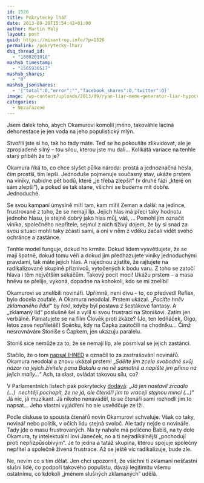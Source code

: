 ```yaml
---
id: 1526
title: Pokrytecký lhář
date: 2013-09-29T15:54:42+01:00
author: Martin Malý
layout: post
guid: https://misantrop.info/?p=1526
permalink: /pokrytecky-lhar/
dsq_thread_id:
  - "1808201018"
mashsb_timestamp:
  - "1565936517"
mashsb_shares:
  - "0"
mashsb_jsonshares:
  - '{"total":0,"error":"","facebook_shares":0,"twitter":0}'
image: /wp-content/uploads/2013/09/ryan-liar-meme-generator-liar-hypocrite-11f97e.jpg
categories:
  - Nezařazené
---
```

Jsem dalek toho, abych Okamurovi komolil jméno, takováhle laciná dehonestace je jen voda na jeho populistický mlýn.

<!--more-->

Stvořili jste si ho, tak ho tady máte. Teď se ho pokoušíte zlikvidovat, ale je zpropadeně silný &#8211; tou silou, kterou jste mu dali&#8230; Kolikátá variace na tenhle starý příběh že to je?

Okamura říká to, co chce slyšet půlka národa: prostá a jednoznačná hesla, čím prostší, tím lepší. Jednoduše pojmenuje současný stav, ukáže prstem na viníky, nabídne pět bodů, které &#8222;je třeba zlepšit&#8220; (v druhé fázi &#8222;které on sám zlepší&#8220;), a pokud se tak stane, všichni se budeme mít dobře. Jednoduché.

Se svou kampaní úmyslně míří tam, kam mířil Zeman a další: na jedince, frustrované z toho, že se nemají líp. Jejich hlas má přeci taky hodnotu jednoho hlasu, je stejně dobrý jako hlas můj, váš, &#8230; Pomohl jim označit viníka, společného nepřítele, sejmul z nich tíživý dojem, že by si snad za svou situaci mohli taky zčásti sami, a oni v něm z vděku začali vidět svého ochránce a zastánce.

Tenhle model funguje, dokud ho krmíte. Dokud lidem vysvětlujete, že se mají špatně, dokud tomu věří a dokud jim předhazujete viníky jednoduchými pravdami, tak máte jejich hlas. A najednou zjistíte, že rajtujete na radikalizované skupině příznivců, vytočených k bodu varu. Z toho se zatočí hlava i těm největším sekáčům. Takový pocit moci! Ukážu prstem &#8211; a masa hněvu se přelije, vykoná, dopadne na kohokoli, kdo se mi znelíbí!

Okamurovi se znelíbili novináři. Upřímně, není divu &#8211; to, co předvedl Reflex, bylo docela zoufalé. A Okamura neodolal. Prstem ukázal. &#8222;_Pociťte hněv zklamaného lidu!_&#8220; by řekl, kdyby byl postava z šestákové fantasy. A &#8222;zklamaný lid&#8220; poslušně šel a vylil si svou frustraci na Stonišovi. Zatím jen verbálně. Pamatujete se na film Člověk proti zkáze? (Jo, ten ledňáček, Olgo, letos zase nepřiletěl!) Scénku, kdy na Čapka zaútočili na chodníku&#8230; Čímž nesrovnávám Stoniše s Čapkem, jen ukazuju paralelu.

Stoniš sice nemůže za to, že se nemají líp, ale posmíval se jejich zastánci.

Stačilo, že o tom [napsal IHNED](https://zpravy.ihned.cz/politika/c1-60880990-nenapisete-li-to-hezky-vyporadaji-se-s-vami-mi-ctenari-varoval-okamura-redaktorku) a označil to za zastrašování novinářů. Okamura neodolal a znovu ukázal prstem! &#8222;_Sdělte jim zcela svobodně svůj názor na jejich živitele pana Bakalu a na ně samotné a napište jim přímo na jejich maily&#8230;_&#8220; Ach, ta slast, ovládat takovou sílu, co?

V Parlamentních listech pak pokrytecky [dodává](https://www.parlamentnilisty.cz/arena/monitor/Okamura-pry-nasel-zpusob-jak-vypraskat-prodejne-novinare-A-ono-to-funguje-287290): &#8222;_Já jen nastavil zrcadlo (&#8230;)  nechtějí pochopit, že ne já, ale čtenáři jim to vracejí stejnou mincí (&#8230;)_&#8220; Já nic, já muzikant. Já nikoho nenaváděl, to se čtenáři sami rozhodli jim to napsat&#8230; Jeho vlastní vyjádření ho ale usvědčuje ze lži.

Podle diskuse to spousta čtenářů novin Okamurovi schvaluje. Však co taky, novinář nebo politik, v očích lidu stejná svoloč. Ale tady nejde o novináře. Tady jde o masu frustrovaných. Na ty nahoře má políčeno Babiš, na ty dole Okamura, ty intelektuální loví Janeček, no a ti nejradikálnější &#8222;pochodují proti nepřizpůsobivým&#8220;. Je to jedna a tatáž skupina, kterou spojuje společný nepřítel a společně živená frustrace. Až se ještě víc radikalizuje, bude zle.

Ne, nevím co s tím dělat. Jen chci upozornit, že všichni ti zklamaní nešťastní slušní lidé, co podpoří takového populistu, dávají legitimitu všemu ostatnímu, co kdokoli &#8222;jménem slušných zklamaných&#8220; udělá.